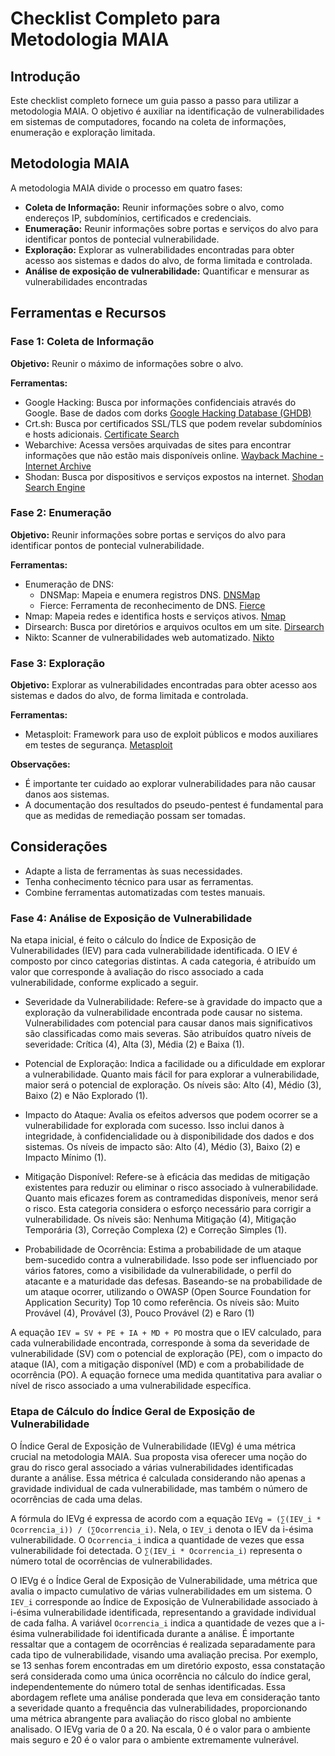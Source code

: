 # Checklist Completo para Metodologia MAIA 

## Introdução

Este checklist completo fornece um guia passo a passo para utilizar a metodologia MAIA. O objetivo é auxiliar na identificação de vulnerabilidades em sistemas de computadores, focando na coleta de informações, enumeração e exploração limitada.

## Metodologia MAIA

A metodologia MAIA divide o processo em quatro fases:

- **Coleta de Informação:** Reunir informações sobre o alvo, como endereços IP, subdomínios, certificados e credenciais.
- **Enumeração:** Reunir informações sobre portas e serviços do alvo para identificar pontos de pontecial vulnerabilidade.
- **Exploração:** Explorar as vulnerabilidades encontradas para obter acesso aos sistemas e dados do alvo, de forma limitada e controlada.
- **Análise de exposição de vulnerabilidade:** Quantificar e mensurar as vulnerabilidades encontradas

## Ferramentas e Recursos
### Fase 1: Coleta de Informação

**Objetivo:** Reunir o máximo de informações sobre o alvo.

**Ferramentas:**
- Google Hacking: Busca por informações confidenciais através do Google. Base de dados com dorks
  [Google Hacking Database (GHDB)](https://www.exploit-db.com/google-hacking-database)
- Crt.sh: Busca por certificados SSL/TLS que podem revelar subdomínios e hosts adicionais.
  [Certificate Search](https://crt.sh/)
- Webarchive: Acessa versões arquivadas de sites para encontrar informações que não estão mais disponíveis online.
  [Wayback Machine - Internet Archive](http://web.archive.org/)
- Shodan: Busca por dispositivos e serviços expostos na internet.
  [Shodan Search Engine](https://www.shodan.io/)


### Fase 2: Enumeração

**Objetivo:** Reunir informações sobre portas e serviços do alvo para identificar pontos de pontecial vulnerabilidade.

**Ferramentas:**
- Enumeração de DNS:
    - DNSMap: Mapeia e enumera registros DNS. [DNSMap](https://dnsmap.io/)
    - Fierce: Ferramenta de reconhecimento de DNS. [Fierce](https://github.com/mschwager/fierce) 
- Nmap: Mapeia redes e identifica hosts e serviços ativos. [Nmap](https://nmap.org/)   
- Dirsearch: Busca por diretórios e arquivos ocultos em um site. [Dirsearch](https://github.com/maurosoria/dirsearch)
- Nikto: Scanner de vulnerabilidades web automatizado. [Nikto](https://github.com/sullo/nikto)

### Fase 3: Exploração 
**Objetivo:** Explorar as vulnerabilidades encontradas para obter acesso aos sistemas e dados do alvo, de forma limitada e controlada.

**Ferramentas:**
- Metasploit: Framework para uso de exploit públicos e modos auxiliares em testes de segurança. [Metasploit](https://www.metasploit.com/)

**Observações:**
- É importante ter cuidado ao explorar vulnerabilidades para não causar danos aos sistemas.
- A documentação dos resultados do pseudo-pentest é fundamental para que as medidas de remediação possam ser tomadas.


## Considerações

- Adapte a lista de ferramentas às suas necessidades.
- Tenha conhecimento técnico para usar as ferramentas.
- Combine ferramentas automatizadas com testes manuais.


### Fase 4: Análise de Exposição de Vulnerabilidade 

Na etapa inicial, é feito o cálculo do Índice de Exposição de Vulnerabilidades (IEV) para cada vulnerabilidade identificada. O IEV é composto por cinco categorias distintas. A cada categoria, é atribuído um valor que corresponde à avaliação do risco associado a cada vulnerabilidade, conforme explicado a seguir.

- Severidade da Vulnerabilidade: Refere-se à gravidade do impacto que a exploração da vulnerabilidade encontrada pode causar no sistema. Vulnerabilidades com potencial para causar danos mais significativos são classificadas como mais severas. São atribuídos quatro níveis de severidade: Crítica (4), Alta (3), Média (2) e Baixa (1).
  
- Potencial de Exploração: Indica a facilidade ou a dificuldade em explorar a vulnerabilidade. Quanto mais fácil for para explorar a vulnerabilidade, maior será o potencial de exploração. Os níveis são: Alto (4), Médio (3), Baixo (2) e Não Explorado (1).
  
- Impacto do Ataque: Avalia os efeitos adversos que podem ocorrer se a vulnerabilidade for explorada com sucesso. Isso inclui danos à integridade, à confidencialidade ou à disponibilidade dos dados e dos sistemas. Os níveis de impacto são: Alto (4), Médio (3), Baixo (2) e Impacto Mínimo (1).
  
- Mitigação Disponível: Refere-se à eficácia das medidas de mitigação existentes para reduzir ou eliminar o risco associado à vulnerabilidade. Quanto mais eficazes forem as contramedidas disponíveis, menor será o risco. Esta categoria considera o esforço necessário para corrigir a vulnerabilidade. Os níveis são: Nenhuma Mitigação (4), Mitigação Temporária (3), Correção Complexa (2) e Correção Simples (1).
  
- Probabilidade de Ocorrência: Estima a probabilidade de um ataque bem-sucedido contra a vulnerabilidade. Isso pode ser influenciado por vários fatores, como a visibilidade da vulnerabilidade, o perfil do atacante e a maturidade das defesas. Baseando-se na probabilidade de um ataque ocorrer, utilizando o OWASP (Open Source Foundation for Application Security) Top 10 como referência. Os níveis são: Muito Provável (4), Provável (3), Pouco Provável (2) e Raro (1)

A equação `IEV = SV + PE + IA + MD + PO` mostra que o IEV calculado, para cada vulnerabilidade encontrada, corresponde à soma da severidade de vulnerabilidade (SV) com o potencial de exploração (PE), com o impacto do ataque (IA), com a mitigação disponível (MD) e com a probabilidade de ocorrência (PO). A equação fornece uma medida quantitativa para avaliar o nível de risco associado a uma vulnerabilidade específica.

### Etapa de Cálculo do Índice Geral de Exposição de Vulnerabilidade

O Índice Geral de Exposição de Vulnerabilidade (IEVg) é uma métrica crucial na metodologia MAIA. Sua proposta visa oferecer uma noção do grau do risco geral associado a várias vulnerabilidades identificadas durante a análise. Essa métrica é calculada considerando não apenas a gravidade individual de cada vulnerabilidade, mas também o número de ocorrências de cada uma delas.

A fórmula do IEVg é expressa de acordo com a equação `IEVg = (∑(IEV_i * Ocorrencia_i)) / (∑Ocorrencia_i)`. Nela, o `IEV_i` denota o IEV da i-ésima vulnerabilidade. O `Ocorrencia_i` indica a quantidade de vezes que essa vulnerabilidade foi detectada. O `∑(IEV_i * Ocorrencia_i)` representa o número total de ocorrências de vulnerabilidades.

O IEVg é o Índice Geral de Exposição de Vulnerabilidade, uma métrica que avalia o impacto cumulativo de várias vulnerabilidades em um sistema. O `IEV_i` corresponde ao Índice de Exposição de Vulnerabilidade associado à i-ésima vulnerabilidade identificada, representando a gravidade individual de cada falha. A variável `Ocorrencia_i` indica a quantidade de vezes que a i-ésima vulnerabilidade foi identificada durante a análise. É importante ressaltar que a contagem de ocorrências é realizada separadamente para cada tipo de vulnerabilidade, visando uma avaliação precisa. Por exemplo, se 13 senhas forem encontradas em um diretório exposto, essa constatação será considerada como uma única ocorrência no cálculo do índice geral, independentemente do número total de senhas identificadas. Essa abordagem reflete uma análise ponderada que leva em consideração tanto a severidade quanto a frequência das vulnerabilidades, proporcionando uma métrica abrangente para avaliação do risco global no ambiente analisado. O IEVg varia de 0 a 20. Na escala, 0 é o valor para o ambiente mais seguro e 20 é o valor para o ambiente extremamente vulnerável.
